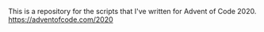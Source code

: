 This is a repository for the scripts that I've written for Advent of Code 2020.
https://adventofcode.com/2020